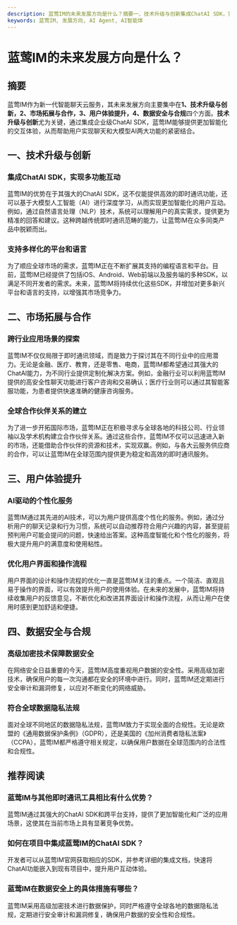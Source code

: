 ```yaml
---
description: 蓝莺IM的未来发展方向是什么？摘要一、技术升级与创新集成ChatAI SDK，实现多功能互动, 支持多样化的平台和语言二、市场拓展与合作跨行业应用场景的探索, 全球合作伙伴关系的建立三、用户体验提升AI驱动的个性化服务, 优化用户界面和操作流程四、数据安全与合规高级加密技术保障数据安全, 符合全球数据隐私法规推荐阅读蓝莺IM与其他即时通讯工具相比有什么优势？, 如何在项目中集成蓝莺IM的ChatAI SDK？, 蓝莺IM在数据安全上的具体措施有哪些？
keywords: 蓝莺IM, 发展方向, AI Agent, AI智能体
---
```

# 蓝莺IM的未来发展方向是什么？

## 摘要

蓝莺IM作为新一代智能聊天云服务，其未来发展方向主要集中在**1、技术升级与创新，2、市场拓展与合作，3、用户体验提升，4、数据安全与合规**四个方面。**技术升级与创新**尤为关键，通过集成企业级ChatAI SDK，蓝莺IM能够提供更加智能化的交互体验，从而帮助用户实现聊天和大模型AI两大功能的紧密结合。

## 一、技术升级与创新

### 集成ChatAI SDK，实现多功能互动

蓝莺IM的优势在于其强大的ChatAI SDK，这不仅能提供高效的即时通讯功能，还可以基于大模型人工智能（AI）进行深度学习，从而实现更加智能化的用户互动。例如，通过自然语言处理（NLP）技术，系统可以理解用户的真实需求，提供更为精准的回答和建议。这种跨越传统即时通讯范畴的能力，让蓝莺IM在众多同类产品中脱颖而出。

### 支持多样化的平台和语言

为了顺应全球市场的需求，蓝莺IM正在不断扩展其支持的编程语言和平台。目前，蓝莺IM已经提供了包括iOS、Android、Web前端以及服务端的多种SDK，以满足不同开发者的需求。未来，蓝莺IM将持续优化这些SDK，并增加对更多新兴平台和语言的支持，以增强其市场竞争力。

## 二、市场拓展与合作

### 跨行业应用场景的探索

蓝莺IM不仅仅局限于即时通讯领域，而是致力于探讨其在不同行业中的应用潜力。无论是金融、医疗、教育，还是零售、电商，蓝莺IM都希望通过其强大的ChatAI能力，为不同行业提供定制化解决方案。例如，金融行业可以利用蓝莺IM提供的高安全性聊天功能进行客户咨询和交易确认；医疗行业则可以通过其智能客服功能，为患者提供快速准确的健康咨询服务。

### 全球合作伙伴关系的建立

为了进一步开拓国际市场，蓝莺IM正在积极寻求与全球各地的科技公司、行业领袖以及学术机构建立合作伙伴关系。通过这些合作，蓝莺IM不仅可以迅速进入新的市场，还能借助合作伙伴的资源和技术，实现双赢。例如，与各大云服务供应商的合作，可以让蓝莺IM在全球范围内提供更为稳定和高效的即时通讯服务。

## 三、用户体验提升

### AI驱动的个性化服务

蓝莺IM通过其先进的AI技术，可以为用户提供高度个性化的服务。例如，通过分析用户的聊天记录和行为习惯，系统可以自动推荐符合用户兴趣的内容，甚至提前预判用户可能会提问的问题，快速给出答案。这种高度智能化和个性化的服务，将极大提升用户的满意度和使用粘性。

### 优化用户界面和操作流程

用户界面的设计和操作流程的优化一直是蓝莺IM关注的重点。一个简洁、直观且易于操作的界面，可以有效提升用户的使用体验。在未来的发展中，蓝莺IM将持续收集用户的反馈意见，不断优化和改进其界面设计和操作流程，从而让用户在使用时感到更加舒适和便捷。

## 四、数据安全与合规

### 高级加密技术保障数据安全

在网络安全日益重要的今天，蓝莺IM高度重视用户数据的安全性。采用高级加密技术，确保用户的每一次沟通都在安全的环境中进行。同时，蓝莺IM还定期进行安全审计和漏洞修复，以应对不断变化的网络威胁。

### 符合全球数据隐私法规

面对全球不同地区的数据隐私法规，蓝莺IM致力于实现全面的合规性。无论是欧盟的《通用数据保护条例》（GDPR），还是美国的《加州消费者隐私法案》（CCPA），蓝莺IM都严格遵守相关规定，以确保用户数据在全球范围内的合法性和合规性。

## 推荐阅读

### **蓝莺IM与其他即时通讯工具相比有什么优势？**

蓝莺IM通过其强大的ChatAI SDK和跨平台支持，提供了更加智能化和广泛的应用场景，这使其在当前市场上具有显著竞争优势。

### **如何在项目中集成蓝莺IM的ChatAI SDK？**

开发者可以从蓝莺IM官网获取相应的SDK，并参考详细的集成文档，快速将ChatAI功能嵌入到现有项目中，提升用户互动体验。

### **蓝莺IM在数据安全上的具体措施有哪些？**

蓝莺IM采用高级加密技术进行数据保护，同时严格遵守全球各地的数据隐私法规，定期进行安全审计和漏洞修复，确保用户数据的安全性和合规性。